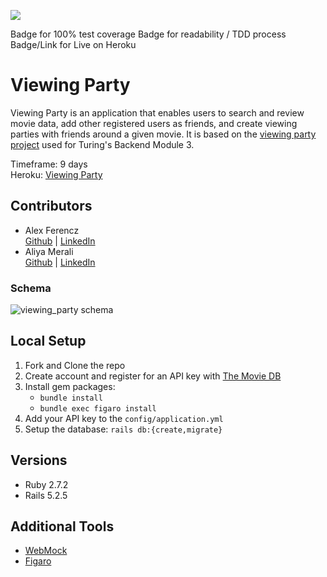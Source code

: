 [![](https://img.shields.io/badge/-📓%20Turing%20School%20Project-000?style=plastic)](https://backend.turing.io/module3/projects/viewing_party)<br/>

Badge for 100% test coverage
Badge for readability / TDD process
Badge/Link for Live on Heroku 

# Viewing Party

Viewing Party is an application that enables users to search and review movie data, add other registered users as friends, and create viewing parties with friends around a given movie. It is based on the [viewing party project](https://backend.turing.io/module3/projects/viewing_party) used for Turing's Backend Module 3.

Timeframe: 9 days  
Heroku: [Viewing Party](https://glacial-scrubland-24016.herokuapp.com/)

## Contributors
- Alex Ferencz  
   [Github](https://github.com/Aferencz1987) | [LinkedIn](https://www.linkedin.com/in/alex-ferencz-75bb1288/)
- Aliya Merali  
   [Github](https://github.com/aliyamerali) | [LinkedIn](https://www.linkedin.com/in/aliyamerali/)

### Schema
![viewing_party schema](https://user-images.githubusercontent.com/5446926/125483735-9a3fea01-cfe7-40c8-98ce-67e654b71f0b.png)

## Local Setup

1. Fork and Clone the repo
2. Create account and register for an API key with [The Movie DB](https://developers.themoviedb.org/3/getting-started/authorization)
3. Install gem packages: 
   * `bundle install`
   * `bundle exec figaro install`
4. Add your API key to the `config/application.yml`
4. Setup the database: `rails db:{create,migrate}`

## Versions
- Ruby 2.7.2
- Rails 5.2.5
  
## Additional Tools
  * [WebMock](https://github.com/bblimke/webmock)
  * [Figaro](https://github.com/laserlemon/figaro)
